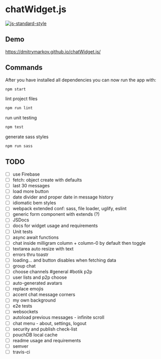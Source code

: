 # chatWidget.js

[![js-standard-style](https://img.shields.io/badge/code%20style-standard-brightgreen.svg)](http://standardjs.com)

## Demo

https://dmitrymarkov.github.io/chatWidget.js/

## Commands

After you have installed all dependencies you can now run the app with:
```bash
npm start
```

lint project files
```bash
npm run lint
```

run unit testing
```bash
npm test
```

generate sass styles
```bash
npm run sass
```

## TODO

- [ ] use Firebase
- [ ] fetch: object create with defaults
- [ ] last 30 messages
- [ ] load more button
- [ ] date divider and proper date in message history
- [ ] idiomatic bem styles
- [ ] webpack extended conf: sass, file loader, uglify, eslint
- [ ] generic form component with extends (?)
- [ ] JSDocs
- [ ] docs for widget usage and requirements
- [ ] Unit tests
- [ ] async await functions
- [ ] chat inside milligram column + column-0 by default then toggle
- [ ] textarea auto resize with text
- [ ] errors thru toastr
- [ ] loading... and button disables when fetching data
- [ ] group chat
- [ ] choose channels #general #botik p2p
- [ ] user lists and p2p choose
- [ ] auto-generated avatars
- [ ] replace emojis
- [ ] accent chat message corners
- [ ] my own background
- [ ] e2e tests
- [ ] websockets
- [ ] autoload previous messages - infinite scroll
- [ ] chat menu - about, settings, logout
- [ ] security and publish check-list
- [ ] pouchDB local cache
- [ ] readme usage and requirements
- [ ] semver
- [ ] travis-ci

